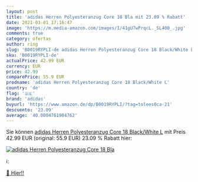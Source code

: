```yaml
---
layout: post
title: 'adidas Herren Polyesteranzug Core 18 Bla mit 23.09 % Rabatt'
date: 2021-03-01 17:16:47
image: 'https://m.media-amazon.com/images/I/41gU7wPrqcL._SL400_.jpg'
comments: true
category: ofertas
author: ring
slug: 'B0019RYPLI-de adidas Herren Polyesteranzug Core 18 Black/White L'
sku: 'B0019RYPLI-de'
actualPrice: 42.99 EUR
currency: EUR
price: 42.99
comparePrice: 55.9 EUR
prodname: 'adidas Herren Polyesteranzug Core 18 Black/White L'
country: 'de'
flag: '🇩🇪'
brand: 'adidas'
buyurl: 'https://www.amazon.de/dp/B0019RYPLI/?tag=tolees0ca-21'
descuento: '23.09'
average: '40.0004761904762'
---
```


Sie können [adidas Herren Polyesteranzug Core 18 Black/White L](https://www.amazon.de/dp/B0019RYPLI/?tag=tolees0ca-21) mit Preis 42.99 EUR (original: 55.9 EUR) 23.09 % Rabatt hier:

[![adidas Herren Polyesteranzug Core 18 Bla](https://m.media-amazon.com/images/I/41gU7wPrqcL._SL400_.jpg)](https://www.amazon.de/dp/B0019RYPLI/?tag=tolees0ca-21)

ℹ️:


[🛒 Hier!!](https://www.amazon.de/dp/B0019RYPLI/?tag=tolees0ca-21)
